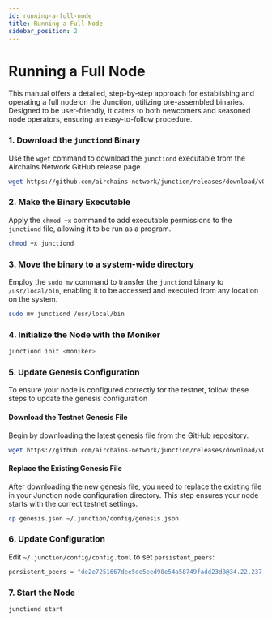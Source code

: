 ```yaml
---
id: running-a-full-node
title: Running a Full Node
sidebar_position: 2
---
```


# Running a Full Node

This manual offers a detailed, step-by-step approach for establishing and operating a full node on the Junction, utilizing pre-assembled binaries. Designed to be user-friendly, it caters to both newcomers and seasoned node operators, ensuring an easy-to-follow procedure.

### 1. Download the `junctiond` Binary

Use the `wget` command to download the `junctiond` executable from the Airchains Network GitHub release page.

```bash
wget https://github.com/airchains-network/junction/releases/download/v0.1.0/junctiond
```

### 2. Make the Binary Executable

Apply the `chmod +x` command to add executable permissions to the `junctiond` file, allowing it to be run as a program.

```bash
chmod +x junctiond
```

### 3. Move the binary to a system-wide directory

Employ the `sudo mv` command to transfer the `junctiond` binary to `/usr/local/bin`, enabling it to be accessed and executed from any location on the system.

```bash
sudo mv junctiond /usr/local/bin
```

### 4. Initialize the Node with the Moniker

```bash
junctiond init <moniker>
```

### 5. Update Genesis Configuration

To ensure your node is configured correctly for the testnet, follow these steps to update the genesis configuration

#### Download the Testnet Genesis File

Begin by downloading the latest genesis file from the GitHub repository.

```bash
wget https://github.com/airchains-network/junction/releases/download/v0.1.0/genesis.json
```

#### Replace the Existing Genesis File

After downloading the new genesis file, you need to replace the existing file in your Junction node configuration directory. This step ensures your node starts with the correct testnet settings.

```bash
cp genesis.json ~/.junction/config/genesis.json
```

### 6. Update Configuration

Edit `~/.junction/config/config.toml` to set `persistent_peers`:

```bash
persistent_peers = "de2e7251667dee5de5eed98e54a58749fadd23d8@34.22.237.85:26656"
```

### 7. Start the Node

```bash
junctiond start
```
